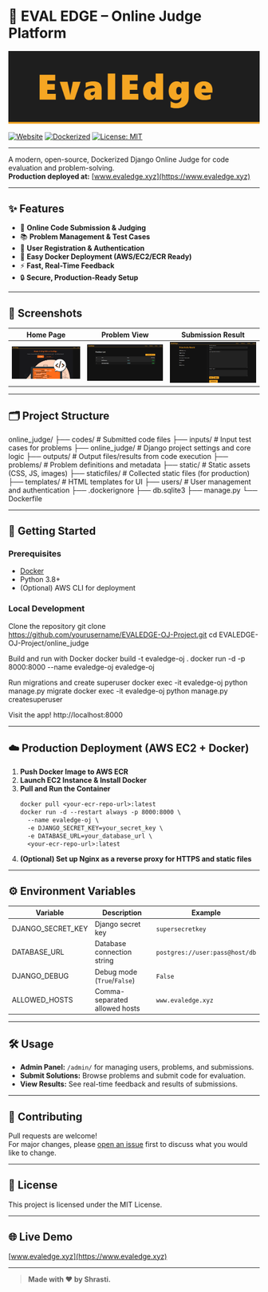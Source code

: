# 🚀 EVAL EDGE – Online Judge Platform

![Eval Edge Banner](./screenshots/banner.png) <!-- Replace with your own banner or logo -->

[![Website](https://img.shields.io/badge/Live%20Site-www.evaledge.xyz-blue?style=flat-square&logo=google-chrome)](https://www.evaledge.xyz)
[![Dockerized](https://img.shields.io/badge/Dockerized-Yes-blue?logo=docker&style=flat-square)](#)
[![License: MIT](https://img.shields.io/badge/License-MIT-green?style=flat-square)](LICENSE)

---

A modern, open-source, Dockerized Django Online Judge for code evaluation and problem-solving.  
**Production deployed at:** [www.evaledge.xyz](https://www.evaledge.xyz)

---

## ✨ Features

- 📝 **Online Code Submission & Judging**
- 📚 **Problem Management & Test Cases**
- 👤 **User Registration & Authentication**
- 🐳 **Easy Docker Deployment (AWS/EC2/ECR Ready)**
- ⚡ **Fast, Real-Time Feedback**
- 🔒 **Secure, Production-Ready Setup**

---

## 📸 Screenshots

| Home Page                        | Problem View                       | Submission Result                |
|-----------------------------------|------------------------------------|----------------------------------|
| ![](./screenshots/home.png)       | ![](./screenshots/problem.png)     | ![](./screenshots/result.png)    |

---

## 🗂️ Project Structure

online_judge/
├── codes/ # Submitted code files
├── inputs/ # Input test cases for problems
├── online_judge/ # Django project settings and core logic
├── outputs/ # Output files/results from code execution
├── problems/ # Problem definitions and metadata
├── static/ # Static assets (CSS, JS, images)
├── staticfiles/ # Collected static files (for production)
├── templates/ # HTML templates for UI
├── users/ # User management and authentication
├── .dockerignore
├── db.sqlite3
├── manage.py
└── Dockerfile


---

## 🚀 Getting Started

### Prerequisites

- [Docker](https://www.docker.com/)
- Python 3.8+
- (Optional) AWS CLI for deployment

### Local Development

Clone the repository
git clone https://github.com/yourusername/EVALEDGE-OJ-Project.git
cd EVALEDGE-OJ-Project/online_judge

Build and run with Docker
docker build -t evaledge-oj .
docker run -d -p 8000:8000 --name evaledge-oj evaledge-oj

Run migrations and create superuser
docker exec -it evaledge-oj python manage.py migrate
docker exec -it evaledge-oj python manage.py createsuperuser

Visit the app!
http://localhost:8000

---

## ☁️ Production Deployment (AWS EC2 + Docker)

1. **Push Docker Image to AWS ECR**
2. **Launch EC2 Instance & Install Docker**
3. **Pull and Run the Container**
    ```
    docker pull <your-ecr-repo-url>:latest
    docker run -d --restart always -p 8000:8000 \
      --name evaledge-oj \
      -e DJANGO_SECRET_KEY=your_secret_key \
      -e DATABASE_URL=your_database_url \
      <your-ecr-repo-url>:latest
    ```
4. **(Optional) Set up Nginx as a reverse proxy for HTTPS and static files**

---

## ⚙️ Environment Variables

| Variable             | Description                        | Example                        |
|----------------------|------------------------------------|--------------------------------|
| DJANGO_SECRET_KEY    | Django secret key                  | `supersecretkey`               |
| DATABASE_URL         | Database connection string         | `postgres://user:pass@host/db` |
| DJANGO_DEBUG         | Debug mode (`True`/`False`)        | `False`                        |
| ALLOWED_HOSTS        | Comma-separated allowed hosts      | `www.evaledge.xyz`             |

---

## 🛠️ Usage

- **Admin Panel:** `/admin/` for managing users, problems, and submissions.
- **Submit Solutions:** Browse problems and submit code for evaluation.
- **View Results:** See real-time feedback and results of submissions.

---

## 🤝 Contributing

Pull requests are welcome!  
For major changes, please [open an issue](https://github.com/yourusername/EVALEDGE-OJ-Project/issues) first to discuss what you would like to change.

---

## 📄 License

This project is licensed under the MIT License.

---

## 🌐 Live Demo

[www.evaledge.xyz](https://www.evaledge.xyz)

---

> **Made with ❤️ by Shrasti.**

